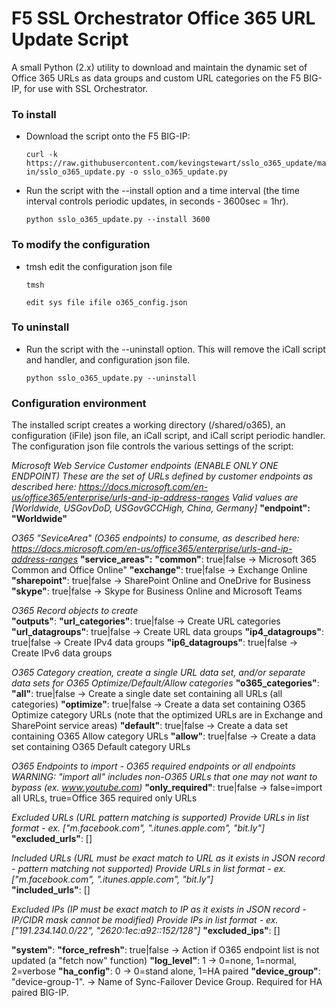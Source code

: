 # F5 SSL Orchestrator Office 365 URL Update Script
A small Python (2.x) utility to download and maintain the dynamic set of Office 365 URLs as data groups and custom URL categories on the F5 BIG-IP, for use with SSL Orchestrator.

### To install 
- Download the script onto the F5 BIG-IP:

  `curl -k https://raw.githubusercontent.com/kevingstewart/sslo_o365_update/main/sslo_o365_update.py -o sslo_o365_update.py`

- Run the script with the --install option and a time interval (the time interval controls periodic updates, in seconds - 3600sec = 1hr).

  `python sslo_o365_update.py --install 3600`

### To modify the configuration
- tmsh edit the configuration json file

  `tmsh`
  
  `edit sys file ifile o365_config.json`

### To uninstall
- Run the script with the --uninstall option. This will remove the iCall script and handler, and configuration json file.

  `python sslo_o365_update.py --uninstall`

### Configuration environment
The installed script creates a working directory (/shared/o365), an configuration (iFile) json file, an iCall script, and iCall script periodic handler.
The configuration json file controls the various settings of the script:

*Microsoft Web Service Customer endpoints (ENABLE ONLY ONE ENDPOINT)*
*These are the set of URLs defined by customer endpoints as described here: https://docs.microsoft.com/en-us/office365/enterprise/urls-and-ip-address-ranges*
*Valid values are [Worldwide, USGovDoD, USGovGCCHigh, China, Germany]*
**"endpoint": "Worldwide"**
    
*O365 "SeviceArea" (O365 endpoints) to consume, as described here: https://docs.microsoft.com/en-us/office365/enterprise/urls-and-ip-address-ranges*
**"service_areas":**
    **"common"**: true|false               -> Microsoft 365 Common and Office Online"
    **"exchange"**: true|false             -> Exchange Online  
    **"sharepoint"**: true|false           -> SharePoint Online and OneDrive for Business
    **"skype"**: true|false                -> Skype for Business Online and Microsoft Teams

*O365 Record objects to create*    
**"outputs"**: 
   **"url_categories"**: true|false        -> Create URL categories
   **"url_datagroups"**: true|false        -> Create URL data groups
   **"ip4_datagroups"**: true|false        -> Create IPv4 data groups
   **"ip6_datagroups"**: true|false        -> Create IPv6 data groups
  
*O365 Category creation, create a single URL data set, and/or separate data sets for O365 Optimize/Default/Allow categories*
**"o365_categories"**:                  
   **"all"**: true|false                   -> Create a single date set containing all URLs (all categories)
   **"optimize"**: true|false              -> Create a data set containing O365 Optimize category URLs (note that the optimized URLs are in Exchange and SharePoint service areas)
   **"default"**: true|false               -> Create a data set containing O365 Allow category URLs
   **"allow"**: true|false                 -> Create a data set containing O365 Default category URLs
   
*O365 Endpoints to import - O365 required endpoints or all endpoints*
*WARNING: "import all" includes non-O365 URLs that one may not want to bypass (ex. www.youtube.com)*
**"only_required"**: true|false            -> false=import all URLs, true=Office 365 required only URLs
    
*Excluded URLs (URL pattern matching is supported)*
*Provide URLs in list format - ex. ["m.facebook.com", ".itunes.apple.com", "bit.ly"]*
**"excluded_urls"**: []

*Included URLs (URL must be exact match to URL as it exists in JSON record - pattern matching not supported)*
*Provide URLs in list format - ex. ["m.facebook.com", ".itunes.apple.com", "bit.ly"]*    
**"included_urls"**: [] 
   
*Excluded IPs (IP must be exact match to IP as it exists in JSON record - IP/CIDR mask cannot be modified)*
*Provide IPs in list format - ex. ["191.234.140.0/22", "2620:1ec:a92::152/128"]*
**"excluded_ips"**: [] 
   
**"system"**:
   **"force_refresh"**: true|false        -> Action if O365 endpoint list is not updated (a "fetch now" function)
   **"log_level"**: 1                     -> 0=none, 1=normal, 2=verbose
   **"ha_config"**: 0                     -> 0=stand alone, 1=HA paired
   **"device_group"**: "device-group-1".  -> Name of Sync-Failover Device Group.  Required for HA paired BIG-IP.
   
 

